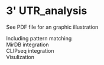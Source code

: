 # 3' UTR_analysis

See PDF file for an graphic illustration

Including pattern matching  
MirDB integration  
CLIPseq integration  
Visulization  
